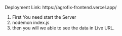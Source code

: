 <p>Deployment Link: https://agrofix-frontend.vercel.app/</p>
<ol>
  <li>First You need start the Server</li>
  <li>nodemon index.js</li>
  <li>then you will we able to see the data in Live URL.</li>
</ol>
